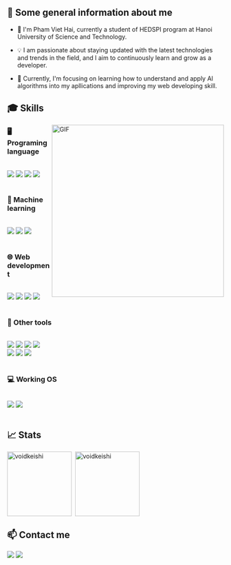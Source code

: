 <h2>🔭 Some general information about me</h2>

- 👋 I'm Pham Viet Hai, currently a student of HEDSPI program at Hanoi University of Science and Technology.

- 💡 I am passionate about staying updated with the latest technologies and trends in the field, and I aim to continuously learn and grow as a developer.  

- 🎯 Currently, I'm focusing on learning how to understand and apply AI algorithms into my apllications and improving my web developing skill.


<h2>🎓 Skills</h2>

<img align="right" alt="GIF" width=400px src="coding.gif">

<h3>🖥️ Programing language</h3>
<br>
<div align="left">
    <img src="https://img.shields.io/badge/C-00599C?style=for-the-badge&logo=c&logoColor=white">
    <img src="https://img.shields.io/badge/C%2B%2B-00599C?style=for-the-badge&logo=c%2B%2B&logoColor=white">
    <img src="https://img.shields.io/badge/Python-FFD43B?style=for-the-badge&logo=python&logoColor=blue">
    <img src="https://img.shields.io/badge/java-%23ED8B00.svg?style=for-the-badge&logo=openjdk&logoColor=white">
</div>
<br>
<h3>🤖 Machine learning</h3>
<br>
<div align="left">
    <img src="https://img.shields.io/badge/PyTorch-EE4C2C?style=for-the-badge&logo=pytorch&logoColor=white">
    <img src="https://img.shields.io/badge/TensorFlow-FF6F00?style=for-the-badge&logo=TensorFlow&logoColor=white">
    <img src="https://img.shields.io/badge/scikit_learn-F7931E?style=for-the-badge&logo=scikit-learn&logoColor=white">
</div>
<br>
<h3>🌐 Web development</h3>
<br>
<div align="left">
    <img src="https://img.shields.io/badge/HTML5-E34F26?style=for-the-badge&logo=html5&logoColor=white">
    <img src="https://img.shields.io/badge/CSS3-1572B6?style=for-the-badge&logo=css3&logoColor=white">
    <img src="https://img.shields.io/badge/JavaScript-323330?style=for-the-badge&logo=javascript&logoColor=F7DF1E">
    <img src="https://img.shields.io/badge/Microsoft_SQL_Server-CC2927?style=for-the-badge&logo=microsoft-sql&logoColor=white">
</div>
<br>
<div align="right" style="flex: 1;">
    <h3 align="left">🧰 Other tools</h3>
    <br>
    <div align="left">
        <img src="https://img.shields.io/badge/GIT-E44C30?style=for-the-badge&logo=git&logoColor=white">
        <img src="https://img.shields.io/badge/VSCode-0078D4?style=for-the-badge&logo=visual%20studio%20code&logoColor=white">
        <img src="https://img.shields.io/badge/Eclipse-FE7A16.svg?style=for-the-badge&logo=Eclipse&logoColor=white">
        <img src="https://img.shields.io/badge/Notion-000000?style=for-the-badge&logo=notion&logoColor=white">
        <br>
        <img src="https://img.shields.io/badge/Canva-40DDFF?&style=for-the-badge&logo=Canva&logoColor=white">
        <img src="https://img.shields.io/badge/Figma-F24E1E?style=for-the-badge&logo=figma&logoColor=white">
        <img src="https://img.shields.io/badge/Streamlit-FF4B4B?style=for-the-badge&logo=Streamlit&logoColor=white">
    </div>
</div>
<br>
<h3>💻 Working OS</h3>
<br>
<div align="left">
    <img src="https://img.shields.io/badge/Ubuntu-E95420?style=for-the-badge&logo=ubuntu&logoColor=white">
    <img src="https://img.shields.io/badge/Windows-0078D6?style=for-the-badge&logo=windows&logoColor=white">
</div>

<br>
<h2>📈 Stats</h2>

<img align="left" src="https://github-readme-stats.vercel.app/api?username=VoidKeishi&theme=tokyonight&show_icons=true&hide_border=true&count_private=true" alt="voidkeishi" height=150/>
<span style="margin-left: 5px;"></span>
<img align="center" src="https://github-readme-streak-stats.herokuapp.com/?user=VoidKeishi&theme=tokyonight&hide_border=true" alt="voidkeishi" height=150/>

<h2>📫 Contact me</h2>

<div align="left">
    <a href="https://www.facebook.com/nerdy.keishi/](https://www.facebook.com/profile.php?id=100070935517615&mibextid=LQQJ4d" target="_blank"><img src="https://img.shields.io/badge/Facebook-1877F2?style=for-the-badge&logo=facebook&logoColor=white"></a>
    <a href="https://mail.google.com/mail/u/0/#search/pvhmain2k3@gmail.com" target="_blank"><img src="https://img.shields.io/badge/Gmail-D14836?style=for-the-badge&logo=gmail&logoColor=white"></a>
</div>
